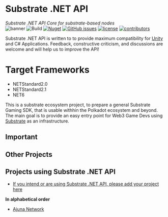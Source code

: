 # Substrate .NET API
*Substrate .NET API Core for substrate-based nodes*  
![banner](https://user-images.githubusercontent.com/17710198/226969218-62428078-6af2-4a33-aef0-e4351b10f5ac.png)
![Build](https://github.com/SubstrateGaming/Substrate.NetApi/actions/workflows/build.yml/badge.svg)
[![Nuget](https://img.shields.io/nuget/v/Substrate.NET.API)](https://www.nuget.org/packages/Substrate.NET.API/)
[![GitHub issues](https://img.shields.io/github/issues/SubstrateGaming/Substrate.NetApi.svg)](https://github.com/SubstrateGaming/Substrate.NetApi/issues)
[![license](https://img.shields.io/github/license/SubstrateGaming/Substrate.NetApi)](https://github.com/SubstrateGaming/Substrate.NetApi/blob/origin/LICENSE)
[![contributors](https://img.shields.io/github/contributors/SubstrateGaming/Substrate.NetApi)](https://github.com/SubstrateGaming/Substrate.NetApi/graphs/contributors)  

Substrate .NET API is written to to provide maximum compatibility for [Unity](https://unity.com/) and C# Applications. Feedback, constructive criticism, and discussions are welcome and will help us to improve the API!

# Target Frameworks
- NETStandard2.0
- NETStandard2.1
- NET6

This is a substrate ecosystem project, to prepare a general Substrate Gaming SDK, that is usable withhin the Polkadot ecosystem and beyond. The main goal is to provide an easy entry point for Web3 Game Devs using [Substrate](https://github.com/paritytech/substrate) as an infrastructure.

## Important

## Other Projects

## Projects using Substrate .NET API
- [If you intend or are using Substrate .NET API, please add your project here](https://github.com/SubstrateGaming/Substrate.NetApi/edit/master/README.md)  
  
**In alphabetical order**  

- [Ajuna Network](https://github.com/ajuna-network/Ajuna)

